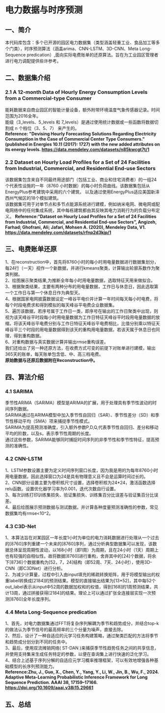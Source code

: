 # 电力数据与时序预测
## 一、简介
本代码库包含：多个已开源的园区电力数据集（类型涵盖轻重工业、食品加工等多个门类），时序预测算法（涵盖arima、CNN-LSTM、3D-CNN、Meta Long-Sequence predication）,面向实际电费账单的还原算法。旨在为工业园区管理者进行电力调配提供些许参考。
## 二、数据集介绍
### 2.1 A 12-month Data of Hourly Energy Consumption Levels from a Commercial-type Consumer ###
能耗数据来自商业园区的智能计量设备，额外附带环境温度气象传感器记录。时间范围为2016全年。  
能级（3_levels、5_levels 和 7_levels）是通过使用统计数据或一些函数将数据切割成 n 个档位（3、5、7） 来产生的。  
**Reference: "Devising Hourly Forecasting Solutions Regarding Electricity Consumption in the Case of Commercial Center Type Consumers." 
(published in Energies 10.11 (2017): 1727) with the new added attributes on its energy levels. https://data.mendeley.com/datasets/n85kwcgt7t/1**


### 2.2 Dataset on Hourly Load Profiles for a Set of 24 Facilities from Industrial, Commercial, and Residential End-use Sectors ###
该数据集包含来自不同最终用途部门（包括工业、商业和住宅消费者）的一组24个代表性设施的一年（8760 小时数据）的每小时负荷曲线。该数据集包括从EnergyPlus参考建筑中采用的六个建筑，
以及通过使用EnergyPlus适应美国新泽西州气候区的18个模拟建筑。  
该数据集可用于对单节点和多节点能源系统进行建模，例如纳米电网、微电网或配电网络中的任何集成系统，其中每栋建筑都由其反映其电力消耗行为的负载分布定义。
**Reference:“Dataset on Hourly Load Profiles for a Set of 24 Facilities from Industrial, Commercial,
and Residential End-use Sectors”, Angizeh, Farhad; Ghofrani, Ali; Jafari, Mohsen A. (2020), Mendeley Data, V1. https://data.mendeley.com/datasets/rfnp2d3kjp/1**


## 三、电费账单还原
1、在reconstruction中，首先将8760小时的每小时用电量数据进行数据集划分，每24行（一天）视作一个新数据，并进行kmeans聚类，计算输出轮廓系数作为聚类判据。  
2、绘图展示聚类结果,为推断全年每小时用电量数据，选取特征天用来做拟合。  
3、根据聚类结果，主要有两种分布的用电量数据，工作日与休息日，因此选取第一个工作日与第一个休息日作为典型天。  
4、根据国家电网披露数据设定一峰谷平电价并计算一年时间每天每小时电费，将每个时段电费求和得到模拟的每天峰谷平电费企业数据集。  
5、遍历该数据，若序号属于工作日一类，即序号在输出的工作日聚类中出现，则视为该天峰谷平时段每小时用电量数据为工作日特征天峰谷平时段用电量数据的放缩，将该天峰谷平电费分别与工作日特征天峰谷平电费相比，比值分别乘以特征天峰谷平三个时段的用电量数据得到该天的重构用电量数据，若该天属于休息日也同理，得到重构数据。  
6、对重构数据与真实数据计算并输出rmse重构误差。  
我们还给出了另一种还原方法，在收费方式可变的前提下对账单进行建模，输出365天的账单，每天账单包含低、中、高三档电费。  
**原始数据与还原后数据附在Reconstruction中。**

## 四、算法介绍
### 4.1 SARIMA ###
季节性ARIMA（SARIMA）模型是ARIMA的扩展，用于处理具有季节性波动的时间序列数据。  
SARIMA通过在ARIMA模型中加入季节性自回归（SAR）、季节性差分（SD）和季节性移动平均（SMA）项来捕捉季节性模式。  
SARIMA为提高预测准确度，引入额外参数P,D,Q,代表季节性自回归、差分和移动平均的阶数，以及s，表示季节性周期的长度。  
通过这些参数，SARIMA能够同时捕捉时间序列的非季节性和季节性特征，提高预测的准确性。
### 4.2 CNN-LSTM ###
1、LSTM参数设置主要为定义时间序列窗口长度，因为我是用的为每年8760小时用电量数据，因此选择窗口为24是具有物理意义且不会是运算时间过长的。  
2、CNN部分设置主要为卷积核尺寸设置，选择卷积核为24*24，激活函数选择relu函数。设置优化器学习率为0.001，迭代次数自行设置。  
3、每次训练打印训练集损失、验证集损失、训练集百分比误差与验证集百分比误差。  
4、最后绘图展示预测数据与测试数据，并计算各种度量预测准确性的参数，常见数据集均有rmse<10^2。
### 4.3 C3D-Net ###
1、本算法旨在对某园区一年长度1小时为单位的电力消耗数据进行处理从一个过去的[8760]序列重建一个未来的[8760]序列，通过分析典型数据集可以发现，该数据总体呈现周期性波动，以168小时（即1周）为周期，且在24小时（1天）周期上也有较强的自相似性。故将数据[8760]进行重构，舍弃其中的[24]个数据，将余下[8736]个数据重构为[52，7，24]结构（即52周、7天、24小时），使用3D-CNN（即C3DNet）进行分析。  
2、为减少计算量，过程中引入由input填充的稀疏转换矩阵，用于将模型输出的权重label转换成[2184]的预测结果。模型的直接输出结果为[13*52]，其中每52个out_label表示从input中52周的数据加权和的权值，得到[168]的1周预测结果，共计13周，通过拼接获得[2184]的结果。理论上可以通过扩张全连接层实现一次预测[8760]全年长度序列。
### 4.4 Meta Long-Sequence predication ###
1、首先，对电力数据集通过FFT将复杂序列解耦为季节和趋势成分，并结合top-k的做法认为季节信号的最高频率的三个分量为噪声，直接去除。  
2、然后，设计了一种自适应的元学习任务构建策略，通过聚类匹配的方法将季节和趋势成分划分到不同的任务中。  
3、最后，使用双流摊销网络( ST-DAN )来捕获季节性趋势任务之间的共享信息，并使用支持集来生成任务特定的参数，以便在查询集上进行快速的泛化学习。  
4、结合上述基于序列分解的自适应元学习概率推理框架，可以有效地增强各种基础模型的长序列预测能力。  
**Reference:Zhu, J., Guo, X., Chen, Y., Yang, Y., Li, W., Jin, B., Wu, F., 2024. Adaptive Meta-Learning Probabilistic Inference Framework for Long Sequence Prediction. AAAI 38, 17159–17166. https://doi.org/10.1609/aaai.v38i15.29661**
## 五、总结
